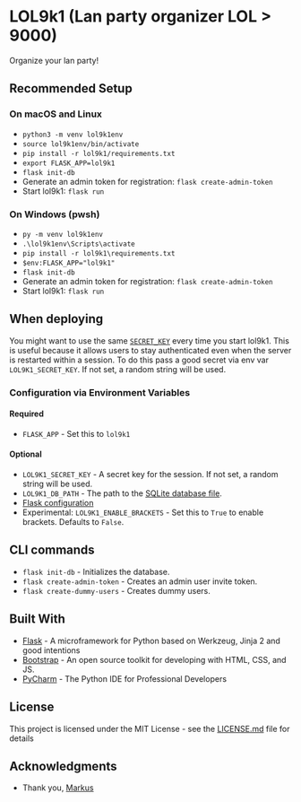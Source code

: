 # LOL9k1 (Lan party organizer LOL > 9000)

Organize your lan party!

## Recommended Setup
### On macOS and Linux 
- `python3 -m venv lol9k1env`
- `source lol9k1env/bin/activate`
- `pip install -r lol9k1/requirements.txt`
- `export FLASK_APP=lol9k1`
- `flask init-db`
- Generate an admin token for registration: `flask create-admin-token`
- Start lol9k1: `flask run`

### On Windows (pwsh)
- `py -m venv lol9k1env`
- `.\lol9k1env\Scripts\activate`
- `pip install -r lol9k1\requirements.txt`
- `$env:FLASK_APP="lol9k1"`
- `flask init-db`
- Generate an admin token for registration: `flask create-admin-token`
- Start lol9k1: `flask run`

## When deploying
You might want to use the same 
[`SECRET_KEY`](https://flask.palletsprojects.com/en/2.3.x/config/#SECRET_KEY) 
every time you start lol9k1. 
This is useful because it allows users to stay authenticated even when the 
server is restarted within a session. 
To do this pass a good secret via env var `LOL9K1_SECRET_KEY`. If not set, 
a random string will be used.

### Configuration via Environment Variables

#### Required
- `FLASK_APP` - Set this to `lol9k1`

#### Optional
- `LOL9K1_SECRET_KEY` - A secret key for the session. If not set, a random string will be used.
- `LOL9K1_DB_PATH` - The path to the [SQLite database file](https://www.sqlite.org/fileformat.html).
- [Flask configuration](https://flask.palletsprojects.com/en/2.3.x/config/#configuring-from-environment-variables)
- Experimental: `LOL9K1_ENABLE_BRACKETS` - Set this to `True` to enable brackets. Defaults to `False`.

## CLI commands
- `flask init-db` - Initializes the database.
- `flask create-admin-token` - Creates an admin user invite token.
- `flask create-dummy-users` - Creates dummy users.

## Built With

* [Flask](http://flask.pocoo.org) - A microframework for Python based on Werkzeug, Jinja 2 and good intentions
* [Bootstrap](https://getbootstrap.com/) - An open source toolkit for developing with HTML, CSS, and JS.
* [PyCharm](https://www.jetbrains.com/pycharm/) - The Python IDE for Professional Developers

## License

This project is licensed under the MIT License - see the [LICENSE.md](LICENSE.md) file for details

## Acknowledgments

* Thank you, [Markus](https://github.com/markusschuettler)
